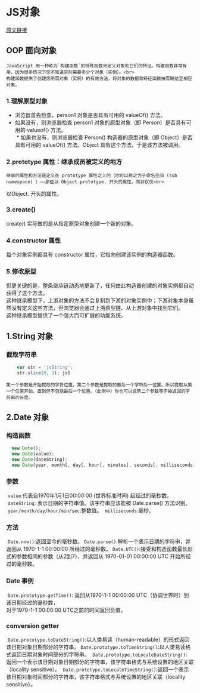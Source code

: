 # JS对象
[原文链接](https://developer.mozilla.org/zh-CN/docs/Learn/JavaScript/Objects/Object_prototypes)<br>
## OOP 面向对象
	JavaScript 用一种称为`构建函数`的特殊函数来定义对象和它们的特征。构建函数非常有用，因为很多情况下您不知道实际需要多少个对象（实例）。<br>
	构建函数提供了创建您所需对象（实例）的有效方法，将对象的数据和特征函数按需联结至相应对象。
### 1.理解原型对象
  * 浏览器首先检查，person1 对象是否具有可用的 valueOf() 方法。<br>
  * 如果没有，则浏览器检查 person1 对象的原型对象（即 Person）是否具有可用的 valueof() 方法。<br>
  * 如果也没有，则浏览器检查 Person() 构造器的原型对象（即 Object）是否具有可用的 valueOf() 方法。Object 具有这个方法，于是该方法被调用。<br>
### 2.prototype 属性：继承成员被定义的地方
	继承的属性和方法是定义在 prototype 属性之上的（你可以称之为子命名空间 (sub namespace) ）——那些以 Object.prototype. 开头的属性，而非仅仅<br>
  以Object. 开头的属性。
### 3.create()
  create() 实际做的是从指定原型对象创建一个新的对象。
### 4.constructor 属性
  每个对象实例都具有 constructor 属性，它指向创建该实例的构造器函数。
### 5.修改原型
  但更关键的是，整条继承链动态地更新了，任何由此构造器创建的对象实例都自动获得了这个方法。<br>
  这种继承模型下，上游对象的方法不会复制到下游的对象实例中；下游对象本身虽然没有定义这些方法，但浏览器会通过上溯原型链、从上游对象中找到它们。<br>
  这种继承模型提供了一个强大而可扩展的功能系统。
## 1.String 对象
### 截取字符串
```javascript
	var str = 'jsString';
	str.slice(0, 3); jsS
```
	第一个参数是开始提取的字符位置，第二个参数是提取的最后一个字符后一位置。所以提取从第一个位置开始，直到但不包括最后一个位置。（此例中）你也可以说第二个参数等于被返回的字符串的长度。
## 2.Date 对象
### 构造函数
```javascript
  new Date();
  new Date(value);
  new Date(dateString);
  new Date(year, month[, day[, hour[, minutes[, seconds[, milliseconds]]]]]);
```
### 参数
  `value`:代表自1970年1月1日00:00:00 (世界标准时间) 起经过的毫秒数。
  `dateString`: 表示日期的字符串值。该字符串应该能被 Date.parse() 方法识别。
  `year/month/day/hour/min/sec`:整数值。
  `milliseconds`:毫秒。
### 方法
  `Date.now()`:返回至今的毫秒数。
  `Date.parse()`:解析一个表示日期的字符串，并返回从 1970-1-1 00:00:00 所经过的毫秒数。
  `Date.UTC()`:接受和构造函数最长形式的参数相同的参数（从2到7），并返回从 1970-01-01 00:00:00 UTC 开始所经过的毫秒数。
### Date 事例
  `Date.prototype.getTime()`: 返回从1970-1-1 00:00:00 UTC（协调世界时）到该日期经过的毫秒数，<br>
    对于1970-1-1 00:00:00 UTC之前的时间返回负值。
### conversion getter
  `Date.prototype.toDateString()`:以人类易读（human-readable）的形式返回该日期对象日期部分的字符串。
  `Date.prototype.toTimeString()`:以人类易读格式返回日期对象时间部分的字符串。
  `Date.prototype.toLocaleDateString()`: 返回一个表示该日期对象日期部分的字符串，该字符串格式与系统设置的地区关联（locality sensitive）。
  `Date.prototype.toLocaleTimeString()`:返回一个表示该日期对象时间部分的字符串，该字符串格式与系统设置的地区关联（locality sensitive）。
  
